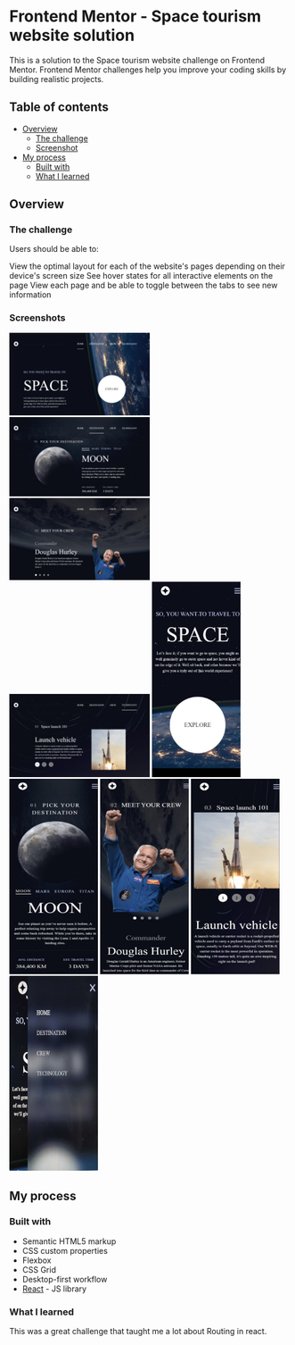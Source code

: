 # Frontend Mentor - Space tourism website solution

This is a solution to the Space tourism website challenge on Frontend Mentor. Frontend Mentor challenges help you improve your coding skills by building realistic projects.

## Table of contents

- [Overview](#overview)
  - [The challenge](#the-challenge)
  - [Screenshot](#screenshots)
- [My process](#my-process)
  - [Built with](#built-with)
  - [What I learned](#what-i-learned)


## Overview

### The challenge

Users should be able to:

View the optimal layout for each of the website's pages depending on their device's screen size
See hover states for all interactive elements on the page
View each page and be able to toggle between the tabs to see new information


### Screenshots

<img src="./assets/homepage.jpeg" alt="Screenshot" style="width:50%; height:auto;">
<img src="./assets/destination.jpeg" alt="Screenshot" style="width:50%; height:auto;">
<img src="./assets/crew.jpeg" alt="Screenshot" style="width:50%; height:auto;">
<img src="./assets/technology.jpeg" alt="Screenshot" style="width:50%; height:auto;">
<img src="./assets/homepagemobile.jpeg" alt="Screenshot" style="width:159px; height:350px;">
<img src="./assets/destinationmobile.jpeg" alt="Screenshot" style="width:159px; height:350px;">
<img src="./assets/crewmobile.jpeg" alt="Screenshot" style="width:159px; height:350px;">
<img src="./assets/technologymobile.jpeg" alt="Screenshot" style="width:159px; height:350px;">
<img src="./assets/navmobile.jpg" alt="Screenshot" style="width:159px; height:350px;">


## My process

### Built with

- Semantic HTML5 markup
- CSS custom properties
- Flexbox
- CSS Grid
- Desktop-first workflow
- [React](https://reactjs.org/) - JS library

### What I learned

This was a great challenge that taught me a lot about Routing in react.
